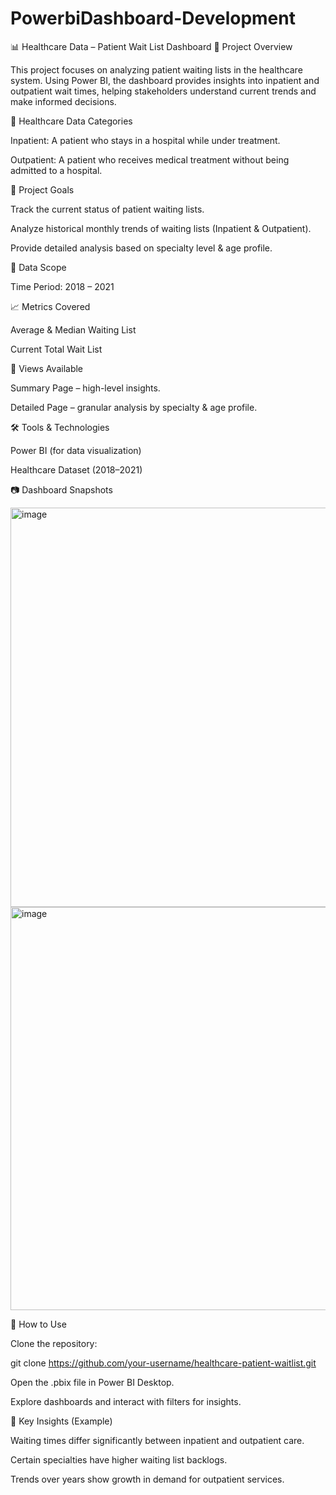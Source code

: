 # PowerbiDashboard-Development


📊 Healthcare Data – Patient Wait List Dashboard
📌 Project Overview

This project focuses on analyzing patient waiting lists in the healthcare system. Using Power BI, the dashboard provides insights into inpatient and outpatient wait times, helping stakeholders understand current trends and make informed decisions.

🏥 Healthcare Data Categories

Inpatient: A patient who stays in a hospital while under treatment.

Outpatient: A patient who receives medical treatment without being admitted to a hospital.

🎯 Project Goals

Track the current status of patient waiting lists.

Analyze historical monthly trends of waiting lists (Inpatient & Outpatient).

Provide detailed analysis based on specialty level & age profile.

📅 Data Scope

Time Period: 2018 – 2021

📈 Metrics Covered

Average & Median Waiting List

Current Total Wait List

🔎 Views Available

Summary Page – high-level insights.

Detailed Page – granular analysis by specialty & age profile.

🛠️ Tools & Technologies

Power BI (for data visualization)

Healthcare Dataset (2018–2021)


📷 Dashboard Snapshots


<img width="1134" height="639" alt="image" src="https://github.com/user-attachments/assets/0f14ca79-2b44-4de4-b51e-9a2e204021cc" />

<img width="1149" height="645" alt="image" src="https://github.com/user-attachments/assets/9f2bfee1-bc60-4eb7-8494-e97447fd0084" />

🚀 How to Use

Clone the repository:

git clone https://github.com/your-username/healthcare-patient-waitlist.git


Open the .pbix file in Power BI Desktop.

Explore dashboards and interact with filters for insights.

📌 Key Insights (Example)

Waiting times differ significantly between inpatient and outpatient care.

Certain specialties have higher waiting list backlogs.

Trends over years show growth in demand for outpatient services.
